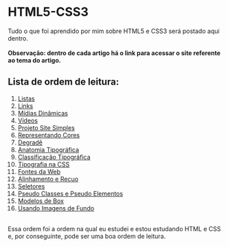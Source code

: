 # HTML5-CSS3
Tudo o que foi aprendido por mim sobre HTML5 e CSS3 será postado aqui dentro.<br><br>
**Observação: dentro de cada artigo há o link para acessar o site referente ao tema do artigo.**
## Lista de ordem de leitura:
1. [Listas](https://github.com/andersonr-o/HTML5-CSS3/tree/Listas)
2. <a href="https://github.com/andersonr-o/HTML5-CSS3/tree/Modelos-de-Box">Links</a>
3. [Mídias Dinâmicas](https://github.com/andersonr-o/HTML5-CSS3/tree/M%C3%ADdias-Din%C3%A2micas)
4. [Vídeos](https://github.com/andersonr-o/HTML5-CSS3/tree/V%C3%ADdeos)
5. [Projeto Site Simples](https://github.com/andersonr-o/HTML5-CSS3/tree/Projeto-Site-Simples)
6. [Representando Cores](https://github.com/andersonr-o/HTML5-CSS3/tree/Representando-Cores)
7. [Degradê](https://github.com/andersonr-o/HTML5-CSS3/tree/Degrad%C3%AA)
8. [Anatomia Tipográfica](https://github.com/andersonr-o/HTML5-CSS3/tree/Anatomia-Tipogr%C3%A1fica)
9. [Classificação Tipográfica](https://github.com/andersonr-o/HTML5-CSS3/tree/Classifica%C3%A7%C3%A3o-Tipogr%C3%A1fica)
10. [Tipografia na CSS](https://github.com/andersonr-o/HTML5-CSS3/tree/Tipografia-na-CSS)
11. [Fontes da Web](https://github.com/andersonr-o/HTML5-CSS3/tree/Fontes-da-Web)
12. [Alinhamento e Recuo](https://github.com/andersonr-o/HTML5-CSS3/tree/Alinhamento-e-Recuo)
13. [Seletores](https://github.com/andersonr-o/HTML5-CSS3/tree/Seletores)
14. [Pseudo Classes e Pseudo Elementos](https://github.com/andersonr-o/HTML5-CSS3/tree/Pseudo-Class-Pseudo-Elementos)
15. [Modelos de Box](https://github.com/andersonr-o/HTML5-CSS3/tree/Modelos-de-Box)
16. [Usando Imagens de Fundo](https://github.com/andersonr-o/HTML5-CSS3/tree/Usando-Imagens-de-Fundo)<br><br>

Essa ordem foi a ordem na qual eu estudei e estou estudando HTML e CSS e, por conseguinte, pode ser uma boa ordem de leitura.
